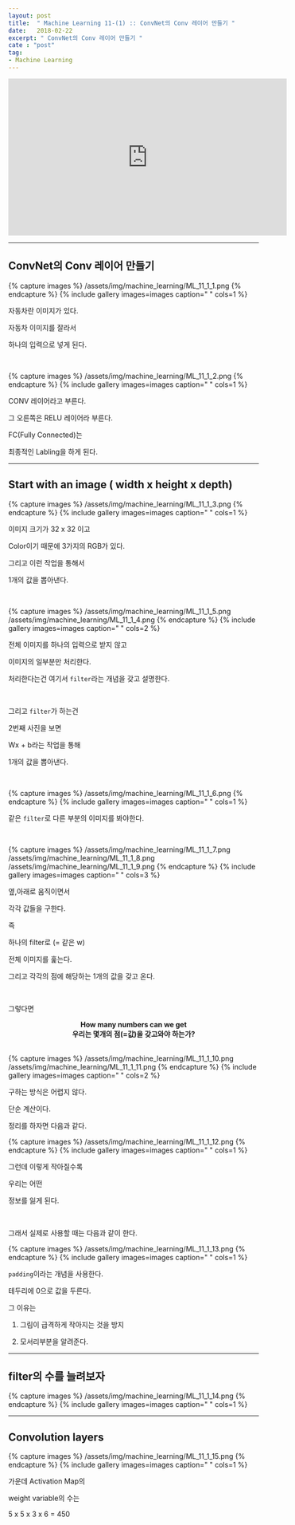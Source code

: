 ```yaml
---
layout: post
title:  " Machine Learning 11-(1) :: ConvNet의 Conv 레이어 만들기 "
date:   2018-02-22
excerpt: " ConvNet의 Conv 레이어 만들기 "
cate : "post"
tag:
- Machine Learning
---
```


<iframe width="560" height="315" src="https://www.youtube.com/embed/Em63mknbtWo" frameborder="0" allow="autoplay; encrypted-media" allowfullscreen></iframe>


---

## ConvNet의 Conv 레이어 만들기

{% capture images %}
/assets/img/machine_learning/ML_11_1_1.png
{% endcapture %}
{% include gallery images=images caption=" " cols=1 %} 

자동차란 이미지가 있다.

자동차 이미지를 잘라서 

하나의 입력으로 넣게 된다.

<br>

{% capture images %}
/assets/img/machine_learning/ML_11_1_2.png
{% endcapture %}
{% include gallery images=images caption=" " cols=1 %} 

CONV 레이어라고 부른다.

그 오른쪽은 RELU 레이어라 부른다.

FC(Fully Connected)는 

최종적인 Labling을 하게 된다.


---


## Start with an image ( width x height x depth)

{% capture images %}
/assets/img/machine_learning/ML_11_1_3.png
{% endcapture %}
{% include gallery images=images caption=" " cols=1 %} 

이미지 크기가 32 x 32 이고

Color이기 때문에 3가지의 RGB가 있다. 

그리고 이런 작업을 통해서

1개의 값을 뽑아낸다.



<br>

{% capture images %}
/assets/img/machine_learning/ML_11_1_5.png
/assets/img/machine_learning/ML_11_1_4.png
{% endcapture %}
{% include gallery images=images caption=" " cols=2 %} 

전체 이미지를 하나의 입력으로 받지 않고

이미지의 일부분만 처리한다.

처리한다는건 여기서 `filter`라는 개념을 갖고 설명한다. 

<br>

그리고 `filter`가 하는건 

2번째 사진을 보면

Wx + b라는 작업을 통해

1개의 값을 뽑아낸다.

<br>

{% capture images %}
/assets/img/machine_learning/ML_11_1_6.png
{% endcapture %}
{% include gallery images=images caption=" " cols=1 %} 

같은 `filter`로 다른 부분의 이미지를 봐야한다.

<br>


{% capture images %}
/assets/img/machine_learning/ML_11_1_7.png
/assets/img/machine_learning/ML_11_1_8.png
/assets/img/machine_learning/ML_11_1_9.png
{% endcapture %}
{% include gallery images=images caption=" " cols=3 %} 


옆,아래로 움직이면서

각각 값들을 구한다.

즉 

하나의 filter로 (= 같은 w)

전체 이미지를 훑는다.

그리고 각각의 점에 해당하는 1개의 값을 갖고 온다.

<br>


그렇다면

<center><b>How many numbers can we get</b></center>

<center><b>우리는 몇개의 점(=값)을 갖고와야 하는가? </b></center>

<br>

{% capture images %}
/assets/img/machine_learning/ML_11_1_10.png
/assets/img/machine_learning/ML_11_1_11.png
{% endcapture %}
{% include gallery images=images caption=" " cols=2 %} 

구하는 방식은 어렵지 않다.

단순 계산이다.

정리를 하자면 다음과 같다.

{% capture images %}
/assets/img/machine_learning/ML_11_1_12.png
{% endcapture %}
{% include gallery images=images caption=" " cols=1 %} 

그런데 이렇게 작아질수록

우리는 어떤

정보를 잃게 된다.

<br>

 그래서 실제로 사용할 때는 다음과 같이 한다.


{% capture images %}
/assets/img/machine_learning/ML_11_1_13.png
{% endcapture %}
{% include gallery images=images caption=" " cols=1 %} 

`padding`이라는 개념을 사용한다.

테두리에 0으로 값을 두른다.

그 이유는

1. 그림이 급격하게 작아지는 것을 방지

2. 모서리부분을 알려준다.


---


## filter의 수를 늘려보자

{% capture images %}
/assets/img/machine_learning/ML_11_1_14.png
{% endcapture %}
{% include gallery images=images caption=" " cols=1 %} 


---

## Convolution layers

{% capture images %}
/assets/img/machine_learning/ML_11_1_15.png
{% endcapture %}
{% include gallery images=images caption=" " cols=1 %} 

가운데 Activation Map의 

weight variable의 수는

5 x 5 x 3 x 6 = 450



